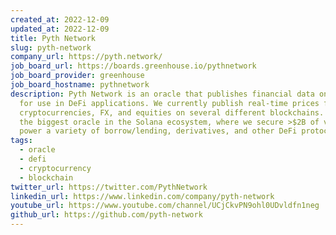 ```yaml
---
created_at: 2022-12-09
updated_at: 2022-12-09
title: Pyth Network
slug: pyth-network
company_url: https://pyth.network/
job_board_url: https://boards.greenhouse.io/pythnetwork
job_board_provider: greenhouse
job_board_hostname: pythnetwork
description: Pyth Network is an oracle that publishes financial data on-chain
  for use in DeFi applications. We currently publish real-time prices for
  cryptocurrencies, FX, and equities on several different blockchains. We are
  the biggest oracle in the Solana ecosystem, where we secure >$2B of value and
  power a variety of borrow/lending, derivatives, and other DeFi protocols.
tags:
  - oracle
  - defi
  - cryptocurrency
  - blockchain
twitter_url: https://twitter.com/PythNetwork
linkedin_url: https://www.linkedin.com/company/pyth-network
youtube_url: https://www.youtube.com/channel/UCjCkvPN9ohl0UDvldfn1neg
github_url: https://github.com/pyth-network
---
```

